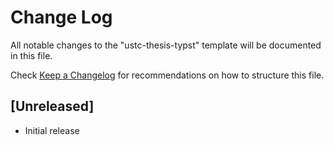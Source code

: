 # Change Log

All notable changes to the "ustc-thesis-typst" template will be documented in this file.

Check [Keep a Changelog](http://keepachangelog.com/) for recommendations on how to structure this file.

## [Unreleased]

- Initial release
